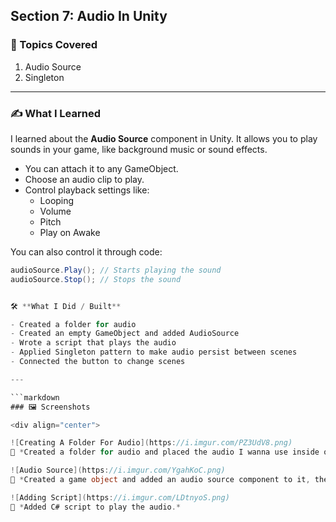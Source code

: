 ## Section 7: Audio In Unity

### 📌 Topics Covered  

1. Audio Source  
2. Singleton

---

### ✍️ What I Learned

I learned about the **Audio Source** component in Unity. It allows you to play sounds in your game, like background music or sound effects.

- You can attach it to any GameObject.  
- Choose an audio clip to play.  
- Control playback settings like:  
  - Looping  
  - Volume  
  - Pitch  
  - Play on Awake

You can also control it through code:

```csharp
audioSource.Play(); // Starts playing the sound  
audioSource.Stop(); // Stops the sound  


🛠️ **What I Did / Built**

- Created a folder for audio  
- Created an empty GameObject and added AudioSource  
- Wrote a script that plays the audio  
- Applied Singleton pattern to make audio persist between scenes  
- Connected the button to change scenes

---

```markdown
### 🖼️ Screenshots  

<div align="center">

![Creating A Folder For Audio](https://i.imgur.com/PZ3UdV8.png)  
📌 *Created a folder for audio and placed the audio I wanna use inside of it.*

![Audio Source](https://i.imgur.com/YgahKoC.png)  
📌 *Created a game object and added an audio source component to it, then added an audio clip.*

![Adding Script](https://i.imgur.com/LDtnyoS.png)  
📌 *Added C# script to play the audio.*
